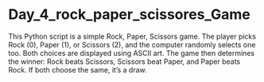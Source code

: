 # Day_4_rock_paper_scissores_Game
This Python script is a simple Rock, Paper, Scissors game. The player picks Rock (0), Paper (1), or Scissors (2), and the computer randomly selects one too. Both choices are displayed using ASCII art. The game then determines the winner: Rock beats Scissors, Scissors beat Paper, and Paper beats Rock. If both choose the same, it’s a draw.
